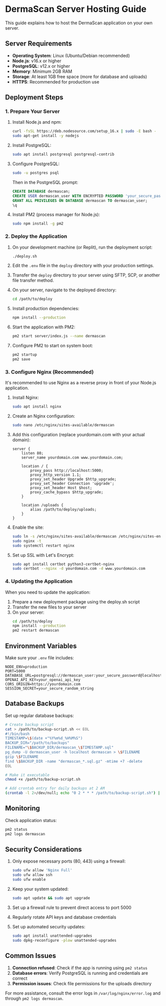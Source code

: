 # DermaScan Server Hosting Guide

This guide explains how to host the DermaScan application on your own server.

## Server Requirements

- **Operating System**: Linux (Ubuntu/Debian recommended)
- **Node.js**: v16.x or higher
- **PostgreSQL**: v12.x or higher
- **Memory**: Minimum 2GB RAM
- **Storage**: At least 1GB free space (more for database and uploads)
- **HTTPS**: Recommended for production use

## Deployment Steps

### 1. Prepare Your Server

1. Install Node.js and npm:
   ```bash
   curl -fsSL https://deb.nodesource.com/setup_16.x | sudo -E bash -
   sudo apt-get install -y nodejs
   ```

2. Install PostgreSQL:
   ```bash
   sudo apt install postgresql postgresql-contrib
   ```

3. Configure PostgreSQL:
   ```bash
   sudo -u postgres psql
   ```

   Then in the PostgreSQL prompt:
   ```sql
   CREATE DATABASE dermascan;
   CREATE USER dermascan_user WITH ENCRYPTED PASSWORD 'your_secure_password';
   GRANT ALL PRIVILEGES ON DATABASE dermascan TO dermascan_user;
   \q
   ```

4. Install PM2 (process manager for Node.js):
   ```bash
   sudo npm install -g pm2
   ```

### 2. Deploy the Application

1. On your development machine (or Replit), run the deployment script:
   ```bash
   ./deploy.sh
   ```

2. Edit the `.env` file in the `deploy` directory with your production settings.

3. Transfer the `deploy` directory to your server using SFTP, SCP, or another file transfer method.

4. On your server, navigate to the deployed directory:
   ```bash
   cd /path/to/deploy
   ```

5. Install production dependencies:
   ```bash
   npm install --production
   ```

6. Start the application with PM2:
   ```bash
   pm2 start server/index.js --name dermascan
   ```

7. Configure PM2 to start on system boot:
   ```bash
   pm2 startup
   pm2 save
   ```

### 3. Configure Nginx (Recommended)

It's recommended to use Nginx as a reverse proxy in front of your Node.js application.

1. Install Nginx:
   ```bash
   sudo apt install nginx
   ```

2. Create an Nginx configuration:
   ```bash
   sudo nano /etc/nginx/sites-available/dermascan
   ```

3. Add this configuration (replace yourdomain.com with your actual domain):
   ```nginx
   server {
       listen 80;
       server_name yourdomain.com www.yourdomain.com;

       location / {
           proxy_pass http://localhost:5000;
           proxy_http_version 1.1;
           proxy_set_header Upgrade $http_upgrade;
           proxy_set_header Connection 'upgrade';
           proxy_set_header Host $host;
           proxy_cache_bypass $http_upgrade;
       }

       location /uploads {
           alias /path/to/deploy/uploads;
       }
   }
   ```

4. Enable the site:
   ```bash
   sudo ln -s /etc/nginx/sites-available/dermascan /etc/nginx/sites-enabled/
   sudo nginx -t
   sudo systemctl restart nginx
   ```

5. Set up SSL with Let's Encrypt:
   ```bash
   sudo apt install certbot python3-certbot-nginx
   sudo certbot --nginx -d yourdomain.com -d www.yourdomain.com
   ```

### 4. Updating the Application

When you need to update the application:

1. Prepare a new deployment package using the deploy.sh script
2. Transfer the new files to your server
3. On your server:
   ```bash
   cd /path/to/deploy
   npm install --production
   pm2 restart dermascan
   ```

## Environment Variables

Make sure your `.env` file includes:

```
NODE_ENV=production
PORT=5000
DATABASE_URL=postgresql://dermascan_user:your_secure_password@localhost:5432/dermascan
OPENAI_API_KEY=your_openai_api_key
CORS_ORIGIN=https://yourdomain.com
SESSION_SECRET=your_secure_random_string
```

## Database Backups

Set up regular database backups:

```bash
# Create backup script
cat > /path/to/backup-script.sh << EOL
#!/bin/bash
TIMESTAMP=\$(date +"%Y%m%d_%H%M%S")
BACKUP_DIR="/path/to/backups"
FILENAME="\$BACKUP_DIR/dermascan_\$TIMESTAMP.sql"
pg_dump -U dermascan_user -h localhost dermascan > \$FILENAME
gzip \$FILENAME
find \$BACKUP_DIR -name "dermascan_*.sql.gz" -mtime +7 -delete
EOL

# Make it executable
chmod +x /path/to/backup-script.sh

# Add crontab entry for daily backups at 2 AM
(crontab -l 2>/dev/null; echo "0 2 * * * /path/to/backup-script.sh") | crontab -
```

## Monitoring

Check application status:
```bash
pm2 status
pm2 logs dermascan
```

## Security Considerations

1. Only expose necessary ports (80, 443) using a firewall:
   ```bash
   sudo ufw allow 'Nginx Full'
   sudo ufw allow ssh
   sudo ufw enable
   ```

2. Keep your system updated:
   ```bash
   sudo apt update && sudo apt upgrade
   ```

3. Set up a firewall rule to prevent direct access to port 5000

4. Regularly rotate API keys and database credentials

5. Set up automated security updates:
   ```bash
   sudo apt install unattended-upgrades
   sudo dpkg-reconfigure -plow unattended-upgrades
   ```

## Common Issues

1. **Connection refused**: Check if the app is running using `pm2 status`
2. **Database errors**: Verify PostgreSQL is running and credentials are correct
3. **Permission issues**: Check file permissions for the uploads directory

For more assistance, consult the error logs in `/var/log/nginx/error.log` and through `pm2 logs dermascan`.
